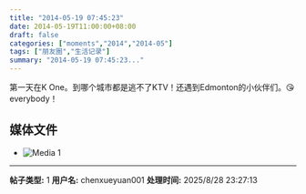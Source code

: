 ```yaml
---
title: "2014-05-19 07:45:23"
date: 2014-05-19T11:00:00+08:00
draft: false
categories: ["moments","2014","2014-05"]
tags: ["朋友圈","生活记录"]
summary: "2014-05-19 07:45:23..."
---
```


第一天在K One。到哪个城市都是逃不了KTV！还遇到Edmonton的小伙伴们。😘everybody！

## 媒体文件

- ![Media 1](/Moments/photos/2014-05-19/201405190745230.jpg)

---

**帖子类型:** 1
**用户名:** chenxueyuan001
**处理时间:** 2025/8/28 23:27:13
